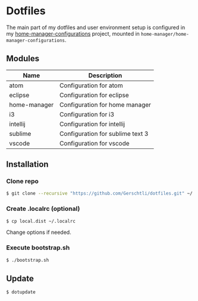 # Dotfiles

The main part of my dotfiles and user environment setup is configured in my
[home-manager-configurations](https://github.com/Gerschtli/home-manager-configurations) project, mounted in
`home-manager/home-manager-configurations`.

## Modules

| Name         | Description                      |
| ------------ | -------------------------------- |
| atom         | Configuration for atom           |
| eclipse      | Configuration for eclipse        |
| home-manager | Configuration for home manager   |
| i3           | Configuration for i3             |
| intellij     | Configuration for intellij       |
| sublime      | Configuration for sublime text 3 |
| vscode       | Configuration for vscode         |

## Installation

### Clone repo

```bash
$ git clone --recursive "https://github.com/Gerschtli/dotfiles.git" ~/.dotfiles
```

### Create .localrc (optional)

```bash
$ cp local.dist ~/.localrc
```

Change options if needed.

### Execute bootstrap.sh

```bash
$ ./bootstrap.sh
```

## Update

```bash
$ dotupdate
```
